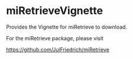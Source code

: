 # miRetrieveVignette
Provides the Vignette for miRetrieve to download.

For the miRetrieve package, please visit

https://github.com/JulFriedrich/miRetrieve
